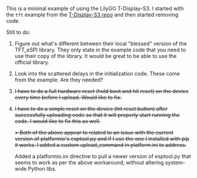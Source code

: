 This is a minimal example of using the LilyGO T-Display-S3. I started with the `tft` example from the [T-Display-S3 repo](https://github.com/Xinyuan-LilyGO/T-Display-S3) and then started removing code.

Still to do:

1. Figure out what's different between their local "blessed" version of the TFT_eSPI library. They only state in the example code that you need to use their copy of the library. It would be great to be able to use the official library.

2. Look into the scattered delays in the initialization code. These come from the example. Are they needed?

3. ~~I have to do a full hardware reset (hold boot and hit reset) on the device every time before I upload. Would like to fix.~~

4. ~~I have to do a simple reset on the device (hit reset button) after successfully uploading code so that it will properly start running the code. I would like to fix this as well.~~

    ~~> Both of the above appear to related to an issue with the current version of platformio's esptool.py and if I use the one I installed with pip it works. I added a custom upload_command in platform.ini to address.~~
   
    Added a platformio.ini directive to pull a newer version of esptool.py that seems to work as per the above workaround, without altering system-    wide Python libs.

